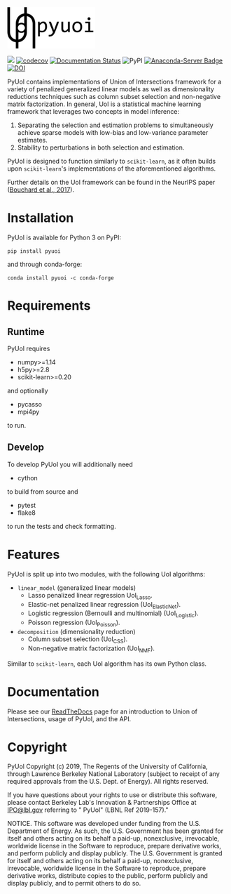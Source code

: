 <img src="docs/source/art/pyuoi.png" alt="PyUoI logo" width="200px">


<img src="https://travis-ci.org/BouchardLab/PyUoI.svg?branch=master"> [![codecov](https://codecov.io/gh/BouchardLab/PyUoI/branch/master/graph/badge.svg)](https://codecov.io/gh/BouchardLab/PyUoI)
[![Documentation Status](https://readthedocs.org/projects/pyuoi/badge/?version=latest)](https://pyuoi.readthedocs.io/en/latest/?badge=latest)
![PyPI](https://img.shields.io/pypi/v/pyuoi)
[![Anaconda-Server Badge](https://anaconda.org/conda-forge/pyuoi/badges/installer/conda.svg)](https://conda.anaconda.org/conda-forge)
[![DOI](https://joss.theoj.org/papers/10.21105/joss.01799/status.svg)](https://doi.org/10.21105/joss.01799)


PyUoI contains implementations of Union of Intersections framework for a variety
of penalized generalized linear models as well as dimensionality reductions
techniques such as column subset selection and non-negative matrix
factorization. In general, UoI is a statistical machine learning framework that
leverages two concepts in model inference:

1. Separating the selection and estimation problems to simultaneously achieve
   sparse models with low-bias and low-variance parameter estimates.
2. Stability to perturbations in both selection and estimation.


PyUoI is designed to function similarly to ``scikit-learn``, as it often builds
upon ``scikit-learn``'s implementations of the aforementioned algorithms.

Further details on the UoI framework can be found in the NeurIPS paper (<a href="https://papers.nips.cc/paper/6708-union-of-intersections-uoi-for-interpretable-data-driven-discovery-and-prediction">Bouchard et al., 2017</a>).

# Installation

PyUoI is available for Python 3 on PyPI:

```
pip install pyuoi
```

and through conda-forge:

```
conda install pyuoi -c conda-forge
```

# Requirements

## Runtime

PyUoI requires

* numpy>=1.14
* h5py>=2.8
* scikit-learn>=0.20

and optionally

* pycasso
* mpi4py

to run.

## Develop

To develop PyUoI you will additionally need

* cython

to build from source and

* pytest
* flake8

to run the tests and check formatting.

# Features

PyUoI is split up into two modules, with the following UoI algorithms:

* `linear_model` (generalized linear models)
    * Lasso penalized linear regression UoI<sub>Lasso</sub>.
    * Elastic-net penalized linear regression (UoI<sub>ElasticNet</sub>).
    * Logistic regression (Bernoulli and multinomial) (UoI<sub>Logistic</sub>).
    * Poisson regression (UoI<sub>Poisson</sub>).
* `decomposition` (dimensionality reduction)
    * Column subset selection (UoI<sub>CSS</sub>).
    * Non-negative matrix factorization (UoI<sub>NMF</sub>).

Similar to `scikit-learn`, each UoI algorithm has its own Python class.

# Documentation

Please see our <a href="https://pyuoi.readthedocs.io/en/latest/">ReadTheDocs</a> page for an introduction to Union of Intersections, usage of PyUoI, and the API.

# Copyright

PyUol Copyright (c) 2019, The Regents of the University of California, through Lawrence Berkeley National Laboratory (subject to receipt of any required approvals from the U.S. Dept. of Energy).  All rights reserved.

If you have questions about your rights to use or distribute this software, please contact Berkeley Lab's Innovation & Partnerships Office at  IPO@lbl.gov referring to " PyUol" (LBNL Ref 2019-157)."

NOTICE.  This software was developed under funding from the U.S. Department of Energy.  As such, the U.S. Government has been granted for itself and others acting on its behalf a paid-up, nonexclusive, irrevocable, worldwide license in the Software to reproduce, prepare derivative works, and perform publicly and display publicly.  The U.S. Government is granted for itself and others acting on its behalf a paid-up, nonexclusive, irrevocable, worldwide license in the Software to reproduce, prepare derivative works, distribute copies to the public, perform publicly and display publicly, and to permit others to do so.
